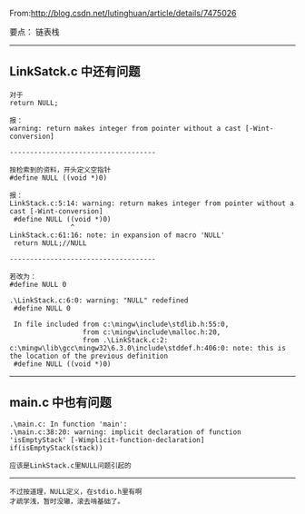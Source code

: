 From:http://blog.csdn.net/lutinghuan/article/details/7475026

要点：
    链表栈

-------------------------------
   LinkSatck.c 中还有问题
-------------------------------
    对于
    return NULL;
    
    报：
    warning: return makes integer from pointer without a cast [-Wint-conversion]

    ------------------------------------
    
    按检索到的资料，开头定义空指针
    #define NULL ((void *)0)

    报：
    LinkStack.c:5:14: warning: return makes integer from pointer without a cast [-Wint-conversion]
     #define NULL ((void *)0)
                   ^
    LinkStack.c:61:16: note: in expansion of macro 'NULL'
     return NULL;//NULL

    ------------------------------------

    若改为：
    #define NULL 0

    .\LinkStack.c:6:0: warning: "NULL" redefined
     #define NULL 0

     In file included from c:\mingw\include\stdlib.h:55:0,
                      from c:\mingw\include\malloc.h:20,
                      from .\LinkStack.c:2:
    c:\mingw\lib\gcc\mingw32\6.3.0\include\stddef.h:406:0: note: this is the location of the previous definition
     #define NULL ((void *)0)

-------------------------------
   main.c 中也有问题
-------------------------------

    .\main.c: In function 'main':
    .\main.c:38:20: warning: implicit declaration of function 'isEmptyStack' [-Wimplicit-function-declaration]
    if(isEmptyStack(stack))

    应该是LinkStack.c里NULL问题引起的

-------------------------------
    不过按道理，NULL定义，在stdio.h里有啊
    才疏学浅，暂时没辙，滚去啃基础了。
